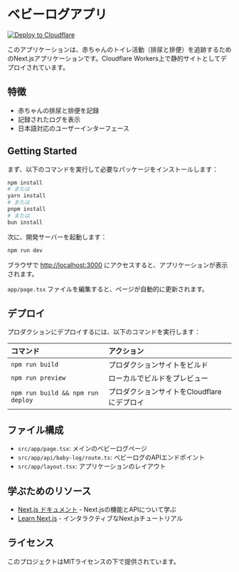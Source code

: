 # ベビーログアプリ

[![Deploy to Cloudflare](https://deploy.workers.cloudflare.com/button)](https://deploy.workers.cloudflare.com/?url=https://github.com/cloudflare/templates/tree/main/next-starter-template)

このアプリケーションは、赤ちゃんのトイレ活動（排尿と排便）を追跡するためのNext.jsアプリケーションです。Cloudflare Workers上で静的サイトとしてデプロイされています。

## 特徴

- 赤ちゃんの排尿と排便を記録
- 記録されたログを表示
- 日本語対応のユーザーインターフェース

## Getting Started

まず、以下のコマンドを実行して必要なパッケージをインストールします：

```bash
npm install
# または
yarn install
# または
pnpm install
# または
bun install
```

次に、開発サーバーを起動します：

```bash
npm run dev
```

ブラウザで [http://localhost:3000](http://localhost:3000) にアクセスすると、アプリケーションが表示されます。

`app/page.tsx` ファイルを編集すると、ページが自動的に更新されます。

## デプロイ

プロダクションにデプロイするには、以下のコマンドを実行します：

| コマンド                           | アクション                                       |
| :--------------------------------- | :----------------------------------------------- |
| `npm run build`                   | プロダクションサイトをビルド                   |
| `npm run preview`                 | ローカルでビルドをプレビュー                   |
| `npm run build && npm run deploy` | プロダクションサイトをCloudflareにデプロイ |

## ファイル構成

- `src/app/page.tsx`: メインのベビーログページ
- `src/app/api/baby-log/route.ts`: ベビーログのAPIエンドポイント
- `src/app/layout.tsx`: アプリケーションのレイアウト

## 学ぶためのリソース

- [Next.js ドキュメント](https://nextjs.org/docs) - Next.jsの機能とAPIについて学ぶ
- [Learn Next.js](https://nextjs.org/learn) - インタラクティブなNext.jsチュートリアル

## ライセンス

このプロジェクトはMITライセンスの下で提供されています。
